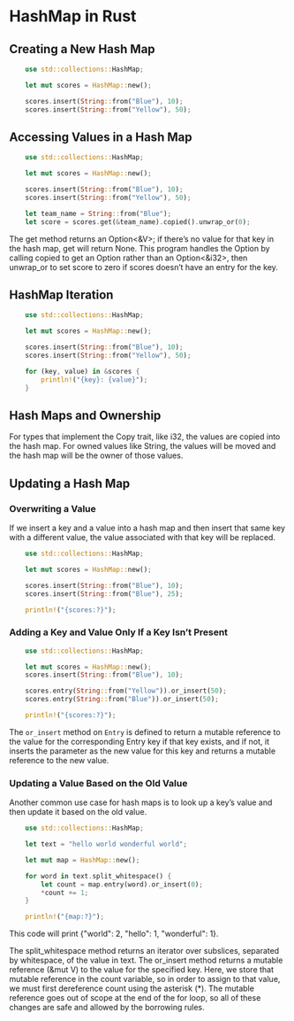 # HashMap in Rust

## Creating a New Hash Map

```rust
    use std::collections::HashMap;

    let mut scores = HashMap::new();

    scores.insert(String::from("Blue"), 10);
    scores.insert(String::from("Yellow"), 50);
```

## Accessing Values in a Hash Map

```rust
    use std::collections::HashMap;

    let mut scores = HashMap::new();

    scores.insert(String::from("Blue"), 10);
    scores.insert(String::from("Yellow"), 50);

    let team_name = String::from("Blue");
    let score = scores.get(&team_name).copied().unwrap_or(0);
```

The get method returns an Option<&V>; if there’s no value for that key in the hash map, get will return None. This program handles the Option by calling copied to get an Option<i32> rather than an Option<&i32>, then unwrap_or to set score to zero if scores doesn’t have an entry for the key.

## HashMap Iteration

```rust
    use std::collections::HashMap;

    let mut scores = HashMap::new();

    scores.insert(String::from("Blue"), 10);
    scores.insert(String::from("Yellow"), 50);

    for (key, value) in &scores {
        println!("{key}: {value}");
    }
```

## Hash Maps and Ownership

For types that implement the Copy trait, like i32, the values are copied into the hash map. For owned values like String, the values will be moved and the hash map will be the owner of those values.

## Updating a Hash Map

### Overwriting a Value

If we insert a key and a value into a hash map and then insert that same key with a different value, the value associated with that key will be replaced.

```rust
    use std::collections::HashMap;

    let mut scores = HashMap::new();

    scores.insert(String::from("Blue"), 10);
    scores.insert(String::from("Blue"), 25);

    println!("{scores:?}");
```

### Adding a Key and Value Only If a Key Isn’t Present

```rust
    use std::collections::HashMap;

    let mut scores = HashMap::new();
    scores.insert(String::from("Blue"), 10);

    scores.entry(String::from("Yellow")).or_insert(50);
    scores.entry(String::from("Blue")).or_insert(50);

    println!("{scores:?}");
```

The `or_insert` method on `Entry` is defined to return a mutable reference to the value for the corresponding Entry key if that key exists, and if not, it inserts the parameter as the new value for this key and returns a mutable reference to the new value.

### Updating a Value Based on the Old Value

Another common use case for hash maps is to look up a key’s value and then update it based on the old value.

```rust
    use std::collections::HashMap;

    let text = "hello world wonderful world";

    let mut map = HashMap::new();

    for word in text.split_whitespace() {
        let count = map.entry(word).or_insert(0);
        *count += 1;
    }

    println!("{map:?}");
```

This code will print {"world": 2, "hello": 1, "wonderful": 1}.

The split_whitespace method returns an iterator over subslices, separated by whitespace, of the value in text. The or_insert method returns a mutable reference (&mut V) to the value for the specified key. Here, we store that mutable reference in the count variable, so in order to assign to that value, we must first dereference count using the asterisk (\*). The mutable reference goes out of scope at the end of the for loop, so all of these changes are safe and allowed by the borrowing rules.
